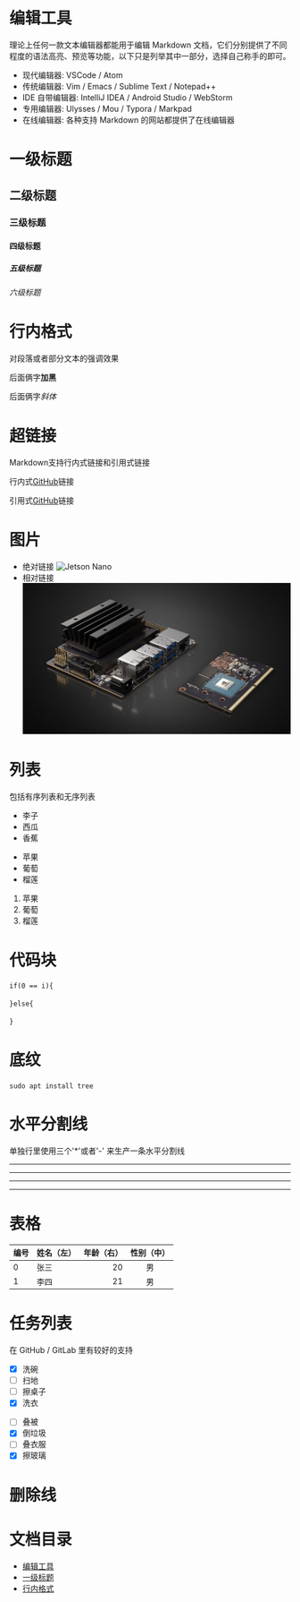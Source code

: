 # 编辑工具
理论上任何一款文本编辑器都能用于编辑 Markdown 文档，它们分别提供了不同程度的语法高亮、预览等功能，以下只是列举其中一部分，选择自己称手的即可。
* 现代编辑器: VSCode / Atom
* 传统编辑器: Vim / Emacs / Sublime Text / Notepad++
* IDE 自带编辑器: IntelliJ IDEA / Android Studio / WebStorm
* 专用编辑器: Ulysses / Mou / Typora / Markpad
* 在线编辑器: 各种支持 Markdown 的网站都提供了在线编辑器

# 一级标题
## 二级标题
### 三级标题
#### 四级标题
##### 五级标题
###### 六级标题

# 行内格式
对段落或者部分文本的强调效果

后面俩字**加黑**

后面俩字*斜体*

# 超链接
Markdown支持行内式链接和引用式链接

行内式[GitHub](https://github.com)链接

引用式[GitHub][1]链接

[1]: https://github.com

# 图片
* 绝对链接
![Jetson Nano](https://github.com/happymili/Blog/blob/master/jpg/JetsonNano.jpg)
* 相对链接
![Jetson Nano](../jpg/JetsonNano.jpg)

# 列表

包括有序列表和无序列表

* 李子
* 西瓜
* 香蕉

- 苹果
- 葡萄
- 榴莲

1. 苹果
2. 葡萄
3. 榴莲

# 代码块
```
if(0 == i){

}else{

}
```

# 底纹

`sudo apt install tree`

# 水平分割线
单独行里使用三个'*'或者'-' 来生产一条水平分割线

***
* * *
-----

- - -

# 表格

| 编号  | 姓名（左） | 年龄（右） | 性别（中） |
| ----- | :-------- | ---------: | :------:   |
| 0     | 张三       | 20         | 男         |
| 1     | 李四       | 21         | 男         |

# 任务列表
在 GitHub / GitLab 里有较好的支持

- [x] 洗碗
- [ ] 扫地
- [ ] 擦桌子
- [x] 洗衣
* [ ] 叠被
* [x] 倒垃圾
* [ ] 叠衣服
* [x] 擦玻璃

# 删除线

# 文档目录

* [编辑工具](#编辑工具)
* [一级标题](#一级标题)
* [行内格式](#行内格式)
